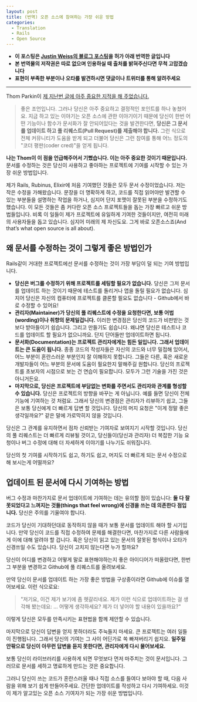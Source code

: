 ```yaml
---
layout: post
title: (번역) 오픈 소스에 참여하는 가장 쉬운 방법
categories:
  - Translation
  - Rails
  - Open Source
---
```


- **이 포스팅은 [Justin Weiss의 블로그 포스팅](https://www.justinweiss.com/articles/the-easiest-way-to-get-into-open-source/)을 허가 아래 번역한 글입니다**
- **본 번역물의 저작권은 따로 없으며 인용하실 때 출처를 밝혀주신다면 무척 고맙겠습니다**
- **표현이 부족한 부분이나 오타를 발견하시면 댓글이나 트위터를 통해 알려주세요**

---

Thom Parkin이 [제 지난번 글에 아주 중요한 지적을 해 주었습니다.](http://www.justinweiss.com/blog/2014/10/28/how-to-go-beyond-documentation-and-learn-a-new-library/#comment-1657912979)

> 좋은 조언입니다. 그러나 당신은 아주 중요하고 결정적인 포인트를 하나 놓쳤어요. 지금 하고 있는 이야기는 오픈 소스에 관한 이야기이기 때문에 당신이 한번 어떤 기능이나 함수가 문서화가 잘 안되어있다는 것을 발견한다면, **당신은 그 문서를 업데이트 하고 풀 리퀘스트(Pull Request)를 제출해야 합니다.** 그런 식으로 전체 커뮤니티가 도움을 받게 되고 더불어 당신은 그런 참여를 통해 어느 정도의 "코더 평판(coder cred)"을 얻게 됩니다.

**나는 Thom이 이 점을 언급해주어서 기뻤습니다. 이는 아주 중요한 것이기 때문입니다.** 문서를 수정하는 것은 당신이 사용하고 좋아하는 프로젝트에 기여를 시작할 수 있는 가장 쉬운 방법입니다.

제가 Rails, Rubinus, Elixir에 처음 기여했던 것들은 모두 문서 수정이었습니다. 저는 작은 수정을 가해왔습니다. 문장을 더 명확하게 하고, 코드를 직접 읽어야만 발견할 수 있는 부분들을 설명하는 작업을 하거나, 심지어 단지 포맷이 잘못된 부분을 수정하기도 했습니다. 이 모든 것들은 좀 커다란 오픈 소스 프로젝트들을 돕는 가장 빠르고 쉬운 방법들입니다. 비록 이 일들이 제가 프로젝트에 유일하게 기여한 것들이지만, 여전히 미래의 사용자들을 돕고 있습니다. 심지어 미래의 제 자신도요. 그게 바로 오픈소스죠(And that’s what open source is all about).


## 왜 문서를 수정하는 것이 그렇게 좋은 방법인가

Rails같이 거대한 프로젝트에선 문서를 수정하는 것이 가장 부담이 덜 되는 기여 방법입니다.

- **당신은 버그를 수정하기 위해 프로젝트를 세팅할 필요가 없습니다.** 당신은 그저 문서를 업데이트 하는 것이기 때문에 테스트를 돌리거나 앱을 돌릴 필요가 없습니다. 심지어 당신은 자신의 컴퓨터에 프로젝트를 클론할 필요도 없습니다 - Github에서 바로 수정할 수 있어요!
- **관리자(Maintainer)가 당신의 풀 리퀘스트에 수정을 요청한다면, 보통 어법(wording)이나 취향의 문제일겁니다.** 이러한 변경점은 당신의 코드가 비판받는 것 보다 받아들이기 쉽습니다. 그리고 만들기도 쉽습니다. 왜냐면 당신은 테스트나 코드를 업데이트 할 필요가 없으니까요. 단지 단어들만 업데이트하면 됩니다.
- **문서화(Documentation)는 프로젝트 관리자에게는 힘든 일입니다. 그래서 업데이트는 큰 도움이 됩니다.** 종종 코드의 작성자들은 자신의 코드와 너무 밀접해 있어서, 어느 부분이 혼란스러운 부분인지 잘 이해하지 못합니다. 그들은 다른, 혹은 새로운 개발자들이 어느 부분의 문서에 도움이 필요한지 말해주길 원합니다. 당신의 프로젝트를 초보자의 시점으로 보는 건 연습이 필요합니다. 모두가 그런 기술을 가진 것은 아니거든요.
- **마지막으로, 당신은 프로젝트에 부담없는 변화를 주면서도 관리자와 관계를 형성할 수 있습니다.** 당신은 프로젝트의 방향을 바꾸는 게 아닙니다. 예를 들면 당신이 전체 기능에 기여하는 것 처럼요. 그래서 당신의 변경점은 관리자가 리뷰하기 쉽고, 그들은 보통 당신에게 더 빠르게 답변 할 것입니다. 당신의 머지 요청은 "이게 정말 좋은 생각일까요?" 같은 말에 가로막히지 않을 것입니다.

당신은 그 관계를 유지하면서 점차 신뢰받는 기여자로 보여지기 시작할 것입니다. 당신의 풀 리퀘스트는 더 빠르게 리뷰될 것이고, 당신들이(당신과 관리자) 더 복잡한 기능 요청이나 버그 수정에 대해 더 자세하게 이야기를 나누기도 쉬워집니다.

당신의 첫 기여를 시작하기도 쉽고, 하기도 쉽고, 머지도 더 빠르게 되는 문서 수정으로 해 보시는게 어떨까요?



## 업데이트 된 문서에 다시 기여하는 방법

버그 수정과 마찬가지로 문서 업데이트에 기여하는 데는 유의할 점이 있습니다: **둘 다 잘못되었다고 느껴지는 것들(things that feel wrong)에 신경을 쓰는 데 의존한다 점입니다.** 당신은 주의를 기울여야 합니다.

코드가 당신이 기대하던대로 동작하지 않을 때가 보통 문서를 업데이트 해야 할 시기입니다. 만약 당신이 코드를 직접 수정하여 문제를 해결한다면, 마찬가지로 다른 사람들에게 이에 대해 알려야 할 겁니다. 혹은 당신이 읽고 있는 문서의 잘못된 형식이나 오타가 신경쓰일 수도 있습니다. 당신이 고치지 않는다면 누가 할까요?

당신이 어디를 변경하고 어떻게 말로 표현해야하는지 좋은 아이디어가 떠올랐다면, 한번 그 부분을 변경하고 Github에 풀 리퀘스트를 올려보세요.

만약 당신이 문서를 업데이트 하는 가장 좋은 방법을 구상중이라면 Github에 이슈를 열어보세요. 이런 식으로요:

> "저기요, 이건 제가 보기에 좀 헷갈리네요. 제가 이런 식으로 업데이트하는 걸 생각해 봤는데요: ... 어떻게 생각하세요? 제가 더 넣어야 할 내용이 있을까요?"

이렇게 당신은 모두를 만족시키는 표현법을 함께 제안할 수 있습니다.

마지막으로 당신이 답변을 얻지 못하더라도 주눅들지 마세요. 큰 프로젝트는 여러 일들이 진행됩니다. 그래서 당신의 기여는 그 사이 어딘가로 쏙 빠져버리기 쉽지요. **일주일 안팎으로 당신이 아무런 답변을 듣지 못한다면, 관리자에게 다시 물어보세요.**

보통 당신이 라이브러리를 사용하게 되면 무엇보다 먼저 마주치는 것이 문서입니다. 그러므로 문서를 세하고 명료하게 만드는 것은 중요합니다.

그러니 당신이 쓰는 코드가 혼란스러울 때나 직접 소스를 들여다 보아야 할 때, 다음 사람을 위해 보기 쉽게 만들어주세요. 간단한 업데이트를 작성하고 다시 기여하세요. 이것이 제가 알고있는 오픈 소스 기여자가 되는 가장 쉬운 방법입니다.
